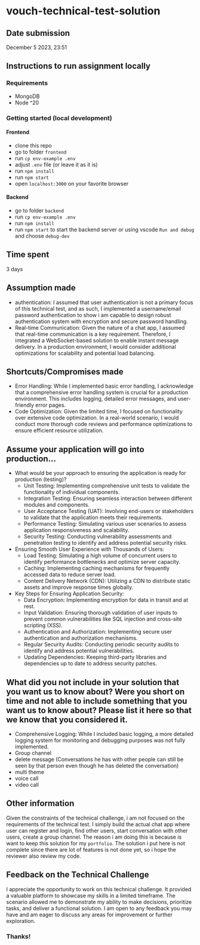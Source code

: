 # vouch-technical-test-solution

## Date submission

December 5 2023, 23:51

## Instructions to run assignment locally

### Requirements

- MongoDB
- Node ^20

### Getting started (local development)

#### Frontend

- clone this repo
- go to folder `frontend`
- run `cp env-example .env`
- adjust `.env` file (or leave it as it is)
- run `npm install`
- run `npm start`
- open `localhost:3000` on your favorite browser

#### Backend

- go to folder `backend`
- run `cp env-example .env`
- run `npm install`
- run `npm start` to start the backend server or using vscode `Run and debug` and choose `debug-dev`

## Time spent

3 days

## Assumption made

- authentication: I assumed that user authentication is not a primary focus of this technical test, and as such, I implemented a username/email password authentication to show i am capable to design robust authentication system with encryption and secure password handling.
- Real-time Communication: Given the nature of a chat app, I assumed that real-time communication is a key requirement. Therefore, I integrated a WebSocket-based solution to enable instant message delivery. In a production environment, I would consider additional optimizations for scalability and potential load balancing.

## Shortcuts/Compromises made

- Error Handling: While I implemented basic error handling, I acknowledge that a comprehensive error handling system is crucial for a production environment. This includes logging, detailed error messages, and user-friendly error pages.
- Code Optimization: Given the limited time, I focused on functionality over extensive code optimization. In a real-world scenario, I would conduct more thorough code reviews and performance optimizations to ensure efficient resource utilization.

## Assume your application will go into production…

- What would be your approach to ensuring the application is ready for production
(testing)?
  - Unit Testing: Implementing comprehensive unit tests to validate the functionality of individual components.
  - Integration Testing: Ensuring seamless interaction between different modules and components.
  - User Acceptance Testing (UAT): Involving end-users or stakeholders to validate that the application meets their requirements.
  - Performance Testing: Simulating various user scenarios to assess application responsiveness and scalability.
  - Security Testing: Conducting vulnerability assessments and penetration testing to identify and address potential security risks.
- Ensuring Smooth User Experience with Thousands of Users:
  - Load Testing: Simulating a high volume of concurrent users to identify performance bottlenecks and optimize server capacity.
  - Caching: Implementing caching mechanisms for frequently accessed data to reduce server load.
  - Content Delivery Network (CDN): Utilizing a CDN to distribute static assets and improve response times globally.
- Key Steps for Ensuring Application Security:
  - Data Encryption: Implementing encryption for data in transit and at rest.
  - Input Validation: Ensuring thorough validation of user inputs to prevent common vulnerabilities like SQL injection and cross-site scripting (XSS).
  - Authentication and Authorization: Implementing secure user authentication and authorization mechanisms.
  - Regular Security Audits: Conducting periodic security audits to identify and address potential vulnerabilities.
  - Updating Dependencies: Keeping third-party libraries and dependencies up to date to address security patches.

## What did you not include in your solution that you want us to know about? Were you short on time and not able to include something that you want us to know about? Please list it here so that we know that you considered it.

- Comprehensive Logging: While I included basic logging, a more detailed logging system for monitoring and debugging purposes was not fully implemented.
- Group channel
- delete message (Conversations he has with other people can still be seen by that person even though he has deleted the conversation)
- multi theme
- voice call
- video call

## Other information

Given the constraints of the technical challenge, i am not focused on the requirements of the technical test. I simply build the actual chat app where user can register and login, find other users, start conversation with other users, create a group channel. The reason i am doing this is because is want to keep this solution for my `portfolio`. The solution i put here is not complete since there are lot of features is not done yet, so i hope the reviewer also review my code.

## Feedback on the Technical Challenge

I appreciate the opportunity to work on this technical challenge. It provided a valuable platform to showcase my skills in a limited timeframe. The scenario allowed me to demonstrate my ability to make decisions, prioritize tasks, and deliver a functional solution. I am open to any feedback you may have and am eager to discuss any areas for improvement or further exploration.

### Thanks!
